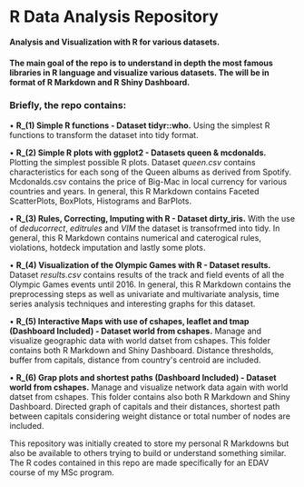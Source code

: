 # R Data Analysis Repository
**Analysis and Visualization with R for various datasets.**

#### The main goal of the repo is to understand in depth the most famous libraries in R language and visualize various datasets. The will be in format of R Markdown and R Shiny Dashboard.

### Briefly, the repo contains:

  • **R_(1) Simple R functions - Dataset tidyr::who.** Using the simplest R functions to transform the dataset into tidy format.
  
  • **R_(2) Simple R plots with ggplot2 - Datasets queen & mcdonalds.** Plotting the simplest possible R plots. Dataset _queen.csv_ contains characteristics for each song of the Queen albums as derived from Spotify. Mcdonalds.csv contains the price of Big-Mac in local currency for various countries and years. In general, this R Markdown contains Faceted ScatterPlots, BoxPlots, Histograms and BarPlots.
  
  • **R_(3) Rules, Correcting, Imputing with R - Dataset dirty_iris.** With the use of _deducorrect_, _editrules_ and _VIM_ the dataset is transofrmed into tidy. In general, this R Markdown contains numerical and caterogical rules, violations, hotdeck imputation and lastly some plots.
  
  • **R_(4) Visualization of the Olympic Games with R - Dataset results.** Dataset _results.csv_ contains results of the track and field events of all the Olympic Games events until 2016. In general, this R Markdown contains the preprocessing steps as well as univariate and multivariate analysis, time series analysis techniques and interesting graphs for this dataset.
  
  • **R_(5) Interactive Maps with use of cshapes, leaflet and tmap (Dashboard Included) - Dataset world from cshapes.** Manage and visualize geographic data with world datset from cshapes. This folder contains both R Markdown and Shiny Dashboard. Distance thresholds, buffer from capitals, distance from country's centroid are included. 
  
  • **R_(6) Grap plots and shortest paths (Dashboard Included) - Dataset world from cshapes.** Manage and visualize network data again with world datset from cshapes. This folder contains also both R Markdown and Shiny Dashboard. Directed graph of capitals and their distances, shortest path between capitals considering weight distance or total number of nodes are included.

This repository was initially created to store my personal R Markdowns but also be available to others trying to build or understand something similar.
The R codes contained in this repo are made specifically for an EDAV course of my MSc program.
